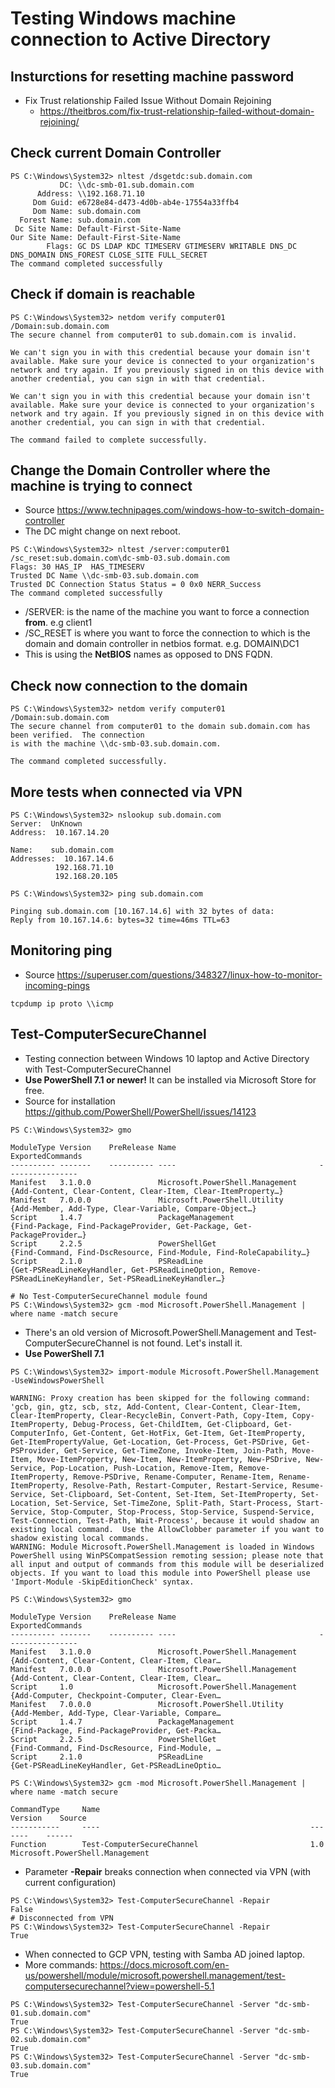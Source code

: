 # Testing Windows machine connection to Active Directory

## Insturctions for resetting machine password
* Fix Trust relationship Failed Issue Without Domain Rejoining
  * https://theitbros.com/fix-trust-relationship-failed-without-domain-rejoining/

## Check current Domain Controller
~~~
PS C:\Windows\System32> nltest /dsgetdc:sub.domain.com
           DC: \\dc-smb-01.sub.domain.com
      Address: \\192.168.71.10
     Dom Guid: e6728e84-d473-4d0b-ab4e-17554a33ffb4
     Dom Name: sub.domain.com
  Forest Name: sub.domain.com
 Dc Site Name: Default-First-Site-Name
Our Site Name: Default-First-Site-Name
        Flags: GC DS LDAP KDC TIMESERV GTIMESERV WRITABLE DNS_DC DNS_DOMAIN DNS_FOREST CLOSE_SITE FULL_SECRET
The command completed successfully
~~~

## Check if domain is reachable
~~~
PS C:\Windows\System32> netdom verify computer01 /Domain:sub.domain.com
The secure channel from computer01 to sub.domain.com is invalid.

We can't sign you in with this credential because your domain isn't available. Make sure your device is connected to your organization's network and try again. If you previously signed in on this device with another credential, you can sign in with that credential.

We can't sign you in with this credential because your domain isn't available. Make sure your device is connected to your organization's network and try again. If you previously signed in on this device with another credential, you can sign in with that credential.

The command failed to complete successfully.
~~~

## Change the Domain Controller where the machine is trying to connect
* Source https://www.technipages.com/windows-how-to-switch-domain-controller
* The DC might change on next reboot.
~~~
PS C:\Windows\System32> nltest /server:computer01 /sc_reset:sub.domain.com\dc-smb-03.sub.domain.com
Flags: 30 HAS_IP  HAS_TIMESERV
Trusted DC Name \\dc-smb-03.sub.domain.com
Trusted DC Connection Status Status = 0 0x0 NERR_Success
The command completed successfully
~~~

* /SERVER: is the name of the machine you want to force a connection **from**. e.g client1
* /SC_RESET is where you want to force the connection to which is the domain and domain controller in netbios format. e.g. DOMAIN\DC1
* This is using the **NetBIOS** names as opposed to DNS FQDN.

## Check now connection to the domain
~~~
PS C:\Windows\System32> netdom verify computer01 /Domain:sub.domain.com
The secure channel from computer01 to the domain sub.domain.com has been verified.  The connection
is with the machine \\dc-smb-03.sub.domain.com.

The command completed successfully.
~~~

## More tests when connected via VPN
~~~
PS C:\Windows\System32> nslookup sub.domain.com
Server:  UnKnown
Address:  10.167.14.20

Name:    sub.domain.com
Addresses:  10.167.14.6
          192.168.71.10
          192.168.20.105

PS C:\Windows\System32> ping sub.domain.com

Pinging sub.domain.com [10.167.14.6] with 32 bytes of data:
Reply from 10.167.14.6: bytes=32 time=46ms TTL=63
~~~

## Monitoring ping
* Source https://superuser.com/questions/348327/linux-how-to-monitor-incoming-pings
~~~
tcpdump ip proto \\icmp
~~~


## Test-ComputerSecureChannel
* Testing connection between Windows 10 laptop and Active Directory with Test-ComputerSecureChannel
* **Use PowerShell 7.1 or newer!** It can be installed via Microsoft Store for free.
* Source for installation https://github.com/PowerShell/PowerShell/issues/14123

~~~
PS C:\Windows\System32> gmo

ModuleType Version    PreRelease Name                                ExportedCommands
---------- -------    ---------- ----                                ----------------
Manifest   3.1.0.0               Microsoft.PowerShell.Management     {Add-Content, Clear-Content, Clear-Item, Clear-ItemProperty…}
Manifest   7.0.0.0               Microsoft.PowerShell.Utility        {Add-Member, Add-Type, Clear-Variable, Compare-Object…}
Script     1.4.7                 PackageManagement                   {Find-Package, Find-PackageProvider, Get-Package, Get-PackageProvider…}
Script     2.2.5                 PowerShellGet                       {Find-Command, Find-DscResource, Find-Module, Find-RoleCapability…}
Script     2.1.0                 PSReadLine                          {Get-PSReadLineKeyHandler, Get-PSReadLineOption, Remove-PSReadLineKeyHandler, Set-PSReadLineKeyHandler…}

# No Test-ComputerSecureChannel module found
PS C:\Windows\System32> gcm -mod Microsoft.PowerShell.Management | where name -match secure
~~~

* There's an old version of Microsoft.PowerShell.Management and Test-ComputerSecureChannel is not found. Let's install it.
* **Use PowerShell 7.1**
~~~
PS C:\Windows\System32> import-module Microsoft.PowerShell.Management -UseWindowsPowerShell

WARNING: Proxy creation has been skipped for the following command: 'gcb, gin, gtz, scb, stz, Add-Content, Clear-Content, Clear-Item, Clear-ItemProperty, Clear-RecycleBin, Convert-Path, Copy-Item, Copy-ItemProperty, Debug-Process, Get-ChildItem, Get-Clipboard, Get-ComputerInfo, Get-Content, Get-HotFix, Get-Item, Get-ItemProperty, Get-ItemPropertyValue, Get-Location, Get-Process, Get-PSDrive, Get-PSProvider, Get-Service, Get-TimeZone, Invoke-Item, Join-Path, Move-Item, Move-ItemProperty, New-Item, New-ItemProperty, New-PSDrive, New-Service, Pop-Location, Push-Location, Remove-Item, Remove-ItemProperty, Remove-PSDrive, Rename-Computer, Rename-Item, Rename-ItemProperty, Resolve-Path, Restart-Computer, Restart-Service, Resume-Service, Set-Clipboard, Set-Content, Set-Item, Set-ItemProperty, Set-Location, Set-Service, Set-TimeZone, Split-Path, Start-Process, Start-Service, Stop-Computer, Stop-Process, Stop-Service, Suspend-Service, Test-Connection, Test-Path, Wait-Process', because it would shadow an existing local command.  Use the AllowClobber parameter if you want to shadow existing local commands.
WARNING: Module Microsoft.PowerShell.Management is loaded in Windows PowerShell using WinPSCompatSession remoting session; please note that all input and output of commands from this module will be deserialized objects. If you want to load this module into PowerShell please use 'Import-Module -SkipEditionCheck' syntax.

PS C:\Windows\System32> gmo

ModuleType Version    PreRelease Name                                ExportedCommands
---------- -------    ---------- ----                                ----------------
Manifest   3.1.0.0               Microsoft.PowerShell.Management     {Add-Content, Clear-Content, Clear-Item, Clear…
Manifest   7.0.0.0               Microsoft.PowerShell.Management     {Add-Content, Clear-Content, Clear-Item, Clear…
Script     1.0                   Microsoft.PowerShell.Management     {Add-Computer, Checkpoint-Computer, Clear-Even…
Manifest   7.0.0.0               Microsoft.PowerShell.Utility        {Add-Member, Add-Type, Clear-Variable, Compare…
Script     1.4.7                 PackageManagement                   {Find-Package, Find-PackageProvider, Get-Packa…
Script     2.2.5                 PowerShellGet                       {Find-Command, Find-DscResource, Find-Module, …
Script     2.1.0                 PSReadLine                          {Get-PSReadLineKeyHandler, Get-PSReadLineOptio…

PS C:\Windows\System32> gcm -mod Microsoft.PowerShell.Management | where name -match secure

CommandType     Name                                               Version    Source
-----------     ----                                               -------    ------
Function        Test-ComputerSecureChannel                         1.0        Microsoft.PowerShell.Management
~~~

* Parameter **-Repair** breaks connection when connected via VPN (with current configuration)
~~~
PS C:\Windows\System32> Test-ComputerSecureChannel -Repair
False
# Disconnected from VPN
PS C:\Windows\System32> Test-ComputerSecureChannel -Repair
True
~~~

* When connected to GCP VPN, testing with Samba AD joined laptop.
* More commands: https://docs.microsoft.com/en-us/powershell/module/microsoft.powershell.management/test-computersecurechannel?view=powershell-5.1
~~~
PS C:\Windows\System32> Test-ComputerSecureChannel -Server "dc-smb-01.sub.domain.com"
True
PS C:\Windows\System32> Test-ComputerSecureChannel -Server "dc-smb-02.sub.domain.com"
True
PS C:\Windows\System32> Test-ComputerSecureChannel -Server "dc-smb-03.sub.domain.com"
True
~~~

